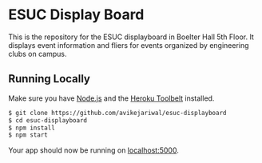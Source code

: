 # ESUC Display Board

This is the repository for the ESUC displayboard in Boelter Hall 5th Floor. It displays event information and fliers for events organized by engineering clubs on campus. 

## Running Locally

Make sure you have [Node.js](http://nodejs.org/) and the [Heroku Toolbelt](https://toolbelt.heroku.com/) installed.

```sh
$ git clone https://github.com/avikejariwal/esuc-displayboard
$ cd esuc-displayboard
$ npm install
$ npm start
```

Your app should now be running on [localhost:5000](http://localhost:5000/).

